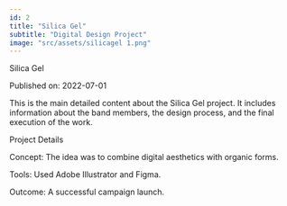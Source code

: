 ```yaml
---
id: 2
title: "Silica Gel"
subtitle: "Digital Design Project"
image: "src/assets/silicagel 1.png"
---
```

Silica Gel

Published on: 2022-07-01

This is the main detailed content about the Silica Gel project. It includes information about the band members, the design process, and the final execution of the work.

Project Details

Concept: The idea was to combine digital aesthetics with organic forms.

Tools: Used Adobe Illustrator and Figma.

Outcome: A successful campaign launch.